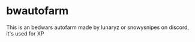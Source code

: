 # bwautofarm
This is an bedwars autofarm made by lunaryz or snowysnipes on discord, it's used for XP
